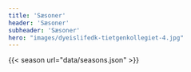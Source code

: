 ```yaml
---
title: 'Sæsoner'
header: 'Sæsoner'
subheader: 'Sæsoner'
hero: "images/dyeislifedk-tietgenkollegiet-4.jpg"
---
```


{{< season url="data/seasons.json" >}}
